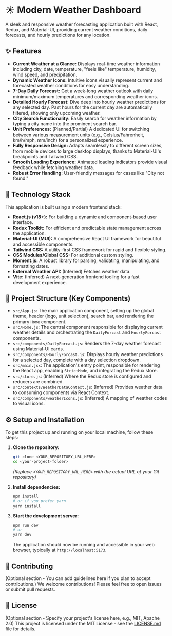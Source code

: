 # ☀️ Modern Weather Dashboard

A sleek and responsive weather forecasting application built with React, Redux, and Material-UI, providing current weather conditions, daily forecasts, and hourly predictions for any location.

## ✨ Features

* **Current Weather at a Glance:** Displays real-time weather information including city, date, temperature, "feels like" temperature, humidity, wind speed, and precipitation.
* **Dynamic Weather Icons:** Intuitive icons visually represent current and forecasted weather conditions for easy understanding.
* **7-Day Daily Forecast:** Get a week-long weather outlook with daily minimum/maximum temperatures and corresponding weather icons.
* **Detailed Hourly Forecast:** Dive deep into hourly weather predictions for any selected day. Past hours for the current day are automatically filtered, showing only upcoming weather.
* **City Search Functionality:** Easily search for weather information by typing a city name into the prominent search bar.
* **Unit Preferences:** (Planned/Partial) A dedicated UI for switching between various measurement units (e.g., Celsius/Fahrenheit, km/h/mph, mm/inch) for a personalized experience.
* **Fully Responsive Design:** Adapts seamlessly to different screen sizes, from mobile devices to large desktop displays, thanks to Material-UI's breakpoints and Tailwind CSS.
* **Smooth Loading Experience:** Animated loading indicators provide visual feedback while fetching weather data.
* **Robust Error Handling:** User-friendly messages for cases like "City not found."

## 🚀 Technology Stack

This application is built using a modern frontend stack:

* **React.js (v18+):** For building a dynamic and component-based user interface.
* **Redux Toolkit:** For efficient and predictable state management across the application.
* **Material-UI (MUI):** A comprehensive React UI framework for beautiful and accessible components.
* **Tailwind CSS:** A utility-first CSS framework for rapid and flexible styling.
* **CSS Modules/Global CSS:** For additional custom styling.
* **Moment.js:** A robust library for parsing, validating, manipulating, and formatting dates.
* **External Weather API:** (Inferred) Fetches weather data.
* **Vite:** (Inferred) A next-generation frontend tooling for a fast development experience.

## 📁 Project Structure (Key Components)

* `src/App.js`: The main application component, setting up the global theme, header (logo, unit selection), search bar, and rendering the primary `Home` component.
* `src/Home.js`: The central component responsible for displaying current weather details and orchestrating the `DailyForcast` and `HourlyForcast` components.
* `src/components/DailyForcast.js`: Renders the 7-day weather forecast using Material-UI cards.
* `src/components/HourlyForcast.js`: Displays hourly weather predictions for a selected day, complete with a day selection dropdown.
* `src/main.jsx`: The application's entry point, responsible for rendering the React app, enabling `StrictMode`, and integrating the Redux store.
* `src/store.js`: (Inferred) Where the Redux store is configured and reducers are combined.
* `src/contexts/WeatherDataContext.js`: (Inferred) Provides weather data to consuming components via React Context.
* `src/components/weatherIcons.js`: (Inferred) A mapping of weather codes to visual icons.

## ⚙️ Setup and Installation

To get this project up and running on your local machine, follow these steps:

1.  **Clone the repository:**
    ```bash
    git clone <YOUR_REPOSITORY_URL_HERE>
    cd <your-project-folder>
    ```
    *(Replace `<YOUR_REPOSITORY_URL_HERE>` with the actual URL of your Git repository)*

2.  **Install dependencies:**
    ```bash
    npm install
    # or if you prefer yarn
    yarn install
    ```

3.  **Start the development server:**
    ```bash
    npm run dev
    # or
    yarn dev
    ```

    The application should now be running and accessible in your web browser, typically at `http://localhost:5173`.

## 🤝 Contributing

(Optional section - You can add guidelines here if you plan to accept contributions.)
We welcome contributions! Please feel free to open issues or submit pull requests.

## 📄 License

(Optional section - Specify your project's license here, e.g., MIT, Apache 2.0)
This project is licensed under the MIT License - see the [LICENSE.md](LICENSE.md) file for details.
